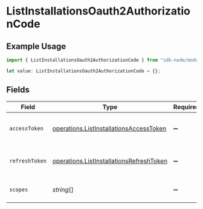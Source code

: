 # ListInstallationsOauth2AuthorizationCode

## Example Usage

```typescript
import { ListInstallationsOauth2AuthorizationCode } from "sdk-node/models/operations";

let value: ListInstallationsOauth2AuthorizationCode = {};
```

## Fields

| Field                                                                                                | Type                                                                                                 | Required                                                                                             | Description                                                                                          |
| ---------------------------------------------------------------------------------------------------- | ---------------------------------------------------------------------------------------------------- | ---------------------------------------------------------------------------------------------------- | ---------------------------------------------------------------------------------------------------- |
| `accessToken`                                                                                        | [operations.ListInstallationsAccessToken](../../models/operations/listinstallationsaccesstoken.md)   | :heavy_minus_sign:                                                                                   | The access token for the connection.                                                                 |
| `refreshToken`                                                                                       | [operations.ListInstallationsRefreshToken](../../models/operations/listinstallationsrefreshtoken.md) | :heavy_minus_sign:                                                                                   | The refresh token to use for the connection.                                                         |
| `scopes`                                                                                             | *string*[]                                                                                           | :heavy_minus_sign:                                                                                   | The scopes for the tokens.                                                                           |